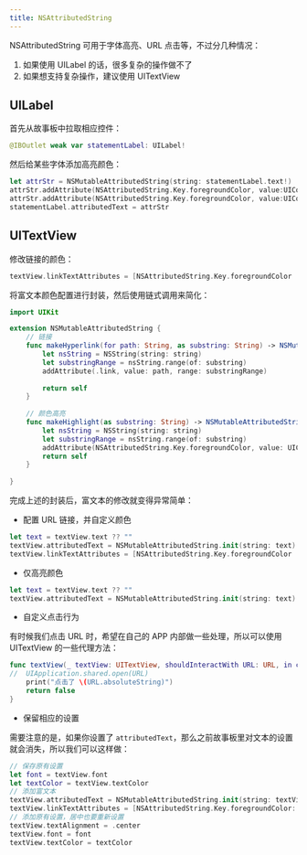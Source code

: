 ```yaml
---
title: NSAttributedString
---
```


NSAttributedString 可用于字体高亮、URL 点击等，不过分几种情况：

1. 如果使用 UILabel 的话，很多复杂的操作做不了
2. 如果想支持复杂操作，建议使用 UITextView

## UILabel

首先从故事板中拉取相应控件：

```swift
@IBOutlet weak var statementLabel: UILabel!
```

然后给某些字体添加高亮颜色：

```swift
let attrStr = NSMutableAttributedString(string: statementLabel.text!)
attrStr.addAttribute(NSAttributedString.Key.foregroundColor, value:UIColor(named: "36b59d")!, range:NSRange.init(location:9, length: 4))      
attrStr.addAttribute(NSAttributedString.Key.foregroundColor, value:UIColor(named: "36b59d")!, range:NSRange.init(location:16, length: 4))
statementLabel.attributedText = attrStr
```

## UITextView

修改链接的颜色：

```swift
textView.linkTextAttributes = [NSAttributedString.Key.foregroundColor : UIColor.orange]
```

将富文本颜色配置进行封装，然后使用链式调用来简化：

```swift
import UIKit

extension NSMutableAttributedString {
    // 链接
    func makeHyperlink(for path: String, as substring: String) -> NSMutableAttributedString {
        let nsString = NSString(string: string)
        let substringRange = nsString.range(of: substring)
        addAttribute(.link, value: path, range: substringRange)
        
        return self
    }
    
    // 颜色高亮
    func makeHighlight(as substring: String) -> NSMutableAttributedString {
        let nsString = NSString(string: string)
        let substringRange = nsString.range(of: substring)
        addAttribute(NSAttributedString.Key.foregroundColor, value: UIColor.orange, range: substringRange)
        return self
    }
    
}
```

完成上述的封装后，富文本的修改就变得异常简单：

- 配置 URL 链接，并自定义颜色

```swift
let text = textView.text ?? ""
textView.attributedText = NSMutableAttributedString.init(string: text).makeHyperlink(for: "https://professordeng.com", as: "隐私政策")
textView.linkTextAttributes = [NSAttributedString.Key.foregroundColor : UIColor.orange]
```

- 仅高亮颜色

```swift
let text = textView.text ?? ""
textView.attributedText = NSMutableAttributedString.init(string: text).makeHighlight(as: "隐私政策")
```

- 自定义点击行为

有时候我们点击 URL 时，希望在自己的 APP 内部做一些处理，所以可以使用 UITextView 的一些代理方法：

```swift
func textView(_ textView: UITextView, shouldInteractWith URL: URL, in characterRange: NSRange, interaction: UITextItemInteraction) -> Bool {
//  UIApplication.shared.open(URL)
    print("点击了 \(URL.absoluteString)")
    return false
}
```

- 保留相应的设置

需要注意的是，如果你设置了 `attributedText`，那么之前故事板里对文本的设置就会消失，所以我们可以这样做：

```swift
// 保存原有设置
let font = textView.font
let textColor = textView.textColor
// 添加富文本
textView.attributedText = NSMutableAttributedString.init(string: textView.text!).makeHyperlink(for: "https://professordeng.com", as: "隐私政策")
textView.linkTextAttributes = [NSAttributedString.Key.foregroundColor: UIColor.orange]
// 添加原有设置，居中也要重新设置
textView.textAlignment = .center
textView.font = font
textView.textColor = textColor
```

